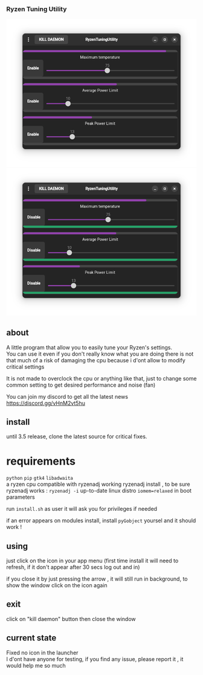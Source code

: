 ### Ryzen Tuning Utility

<img src="screens/1.png">  
<img src="screens/2.png">     

## about
A little program that allow you to easily tune your Ryzen's settings.    
You can use it even if you don't really know what you are doing there is not that much of a risk of damaging the cpu because i d'ont allow to modify critical settings

It is not made to overclock the cpu or anything like that, just to change some common setting to get desired performance and noise (fan)

You can join my discord to get all the latest news https://discord.gg/vHnM2vt5hu 

## install
until 3.5 release, clone the latest source for critical fixes.
# requirements
`python` `pip` `gtk4` `libadwaita`    
a ryzen cpu compatible with ryzenadj
working ryzenadj install , to be sure ryzenadj works : `ryzenadj -i`
up-to-date linux distro
`iomem=relaxed` in boot parameters 

run `install.sh` as user
it will ask you for privileges if needed

if an error appears on modules install, install `pyGobject` yoursel and it should work !

## using
just click on the icon in your app menu (first time install it will need to refresh, if it don't appear after 30 secs log out and in)

if you close it by just pressing the arrow , it will still run in background, to show the window click on the icon again

## exit
click on "kill daemon" button then close the window

## current state
Fixed no icon in the launcher  
I d'ont have anyone for testing, if you find any issue, please report it , it would help me so much 

